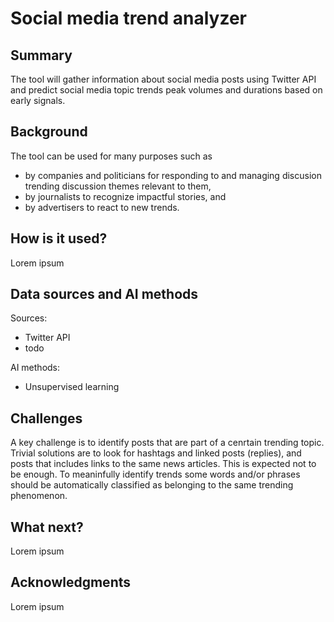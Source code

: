 # Social media trend analyzer

## Summary

The tool will gather information about social media posts using Twitter API and predict social media topic trends peak volumes and durations based on early signals.

## Background

The tool can be used for many purposes such as
* by companies and politicians for responding to and managing discusion trending discussion themes relevant to them, 
* by journalists to recognize impactful stories, and
* by advertisers to react to new trends.

## How is it used?

Lorem ipsum

## Data sources and AI methods

Sources:
* Twitter API
* todo

AI methods:
* Unsupervised learning

## Challenges

A key challenge is to identify posts that are part of a cenrtain trending topic. Trivial solutions are to look for hashtags and linked posts (replies), and posts that includes links to the same news articles. This is expected not to be enough. To meaninfully identify trends some words and/or phrases should be automatically classified as belonging to the same trending phenomenon.

## What next?

Lorem ipsum

## Acknowledgments

Lorem ipsum
